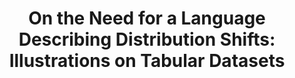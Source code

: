 ---
title: "On the Need for a Language Describing Distribution Shifts: Illustrations on Tabular Datasets"
link: "https://arxiv.org/abs/2307.05284"
authors:
  - name: Hongseok Namkoong
  - name: Jiashuo Liu
    url: https://www.ariboyarsky.com/https://ljsthu.github.io/
  - name:  Tianyu Wang
    url: https://wangtianyu61.github.io/
  - name: Peng Cui
    url: https://pengcui.thumedialab.com/

year: 2018
url_code: https://github.com/namkoong-lab/whyshift
  
# Publication name and optional abbreviated publication name.
publication: "Neural Information Processing Systems (NeurIPS)"
publication_short: "Datasets and Benchmarks Track"
---